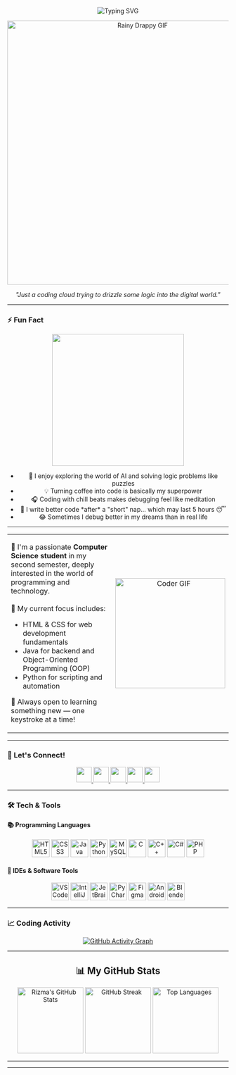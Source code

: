 <p align="center">
  <img src="https://readme-typing-svg.demolab.com?font=Fira+Code&duration=2200&pause=800&color=61DAFB&center=true&vCenter=true&width=500&lines=%F0%9F%91%8B+Hi%2C+I'm+Rizma+Indra!;%E2%9C%A8+Aspiring+AI+Engineer+%7C+Software+Developer;%F0%9F%93%9A+Always+Learning+%26+Building+Things" alt="Typing SVG" />
</p>


<p align="center">
  <img src="https://media.giphy.com/media/kFgzrTt798d2w/giphy.gif?cid=ecf05e47zvphahpyrd1pggtlig8rb69trlm6o82y0wyneqew&ep=v1_gifs_search&rid=giphy.gif&ct=g" width="600" alt="Rainy Drappy GIF" />
</p>

<p align="center">
  <em>"Just a coding cloud trying to drizzle some logic into the digital world."</em>
</p>

---
### ⚡ Fun Fact
<p align="center">
  <img src="https://media.giphy.com/media/v1.Y2lkPTc5MGI3NjExNHpwbWQ0dzR3aTdoOWF3ZTI4Nmo2enVnM2E0cm1lYXlubGQwZnBrNCZlcD12MV9naWZzX3NlYXJjaCZjdD1n/wyFbTKs9X99Yc/giphy.gif" width="300"/><br>
</p>

<ul align="center">
  <li>🤖 I enjoy exploring the world of AI and solving logic problems like puzzles</li>
  <li>💡 Turning coffee into code is basically my superpower</li>
  <li>🎧 Coding with chill beats makes debugging feel like meditation</li>
  <li>🛌 I write better code *after* a "short" nap... which may last 5 hours 😴</li>
  <li>😂 Sometimes I debug better in my dreams than in real life</li>
</ul>

---

<table>
  <tr>
    <td align="left" width="60%">
      <p>
          🚀 I'm a passionate <strong>Computer Science student</strong> in my second semester, deeply interested in the world of programming and technology.<br><br>
        🎯 My current focus includes:
        <ul>
          <li>HTML & CSS for web development fundamentals</li>
          <li>Java for backend and Object-Oriented Programming (OOP)</li>
          <li>Python for scripting and automation</li>
        </ul>
        🌱 Always open to learning something new — one keystroke at a time!
      </p>
    </td>
    <td align="center" width="60%">
      <img src="https://media.giphy.com/media/v1.Y2lkPTc5MGI3NjExbHo5M3lzaGhtYzJoemRiOTFuODE4NmFoZDI2ZXpiampzamY5NmFkayZlcD12MV9naWZzX3NlYXJjaCZjdD1n/3o6ZsZwsU65E0qcok8/giphy.gif" width="250" alt="Coder GIF" />
    </td>
  </tr>
</table>

---

### 🔗 Let's Connect!
<div align="center">
  <a href="https://www.youtube.com/@ekaverarina9999" target="_blank">
    <img src="https://img.shields.io/static/v1?message=YouTube&logo=youtube&label=&color=FF0000&logoColor=white&style=for-the-badge" height="35" />
  </a>
  <a href="https://www.instagram.com/draapy_/" target="_blank">
    <img src="https://img.shields.io/static/v1?message=Instagram&logo=instagram&label=&color=E4405F&logoColor=white&style=for-the-badge" height="35" />
  </a>
  <a href="https://www.linkedin.com/in/rizma-indra-pramudya-a1763428a/" target="_blank">
    <img src="https://img.shields.io/static/v1?message=LinkedIn&logo=linkedin&label=&color=0077B5&logoColor=white&style=for-the-badge" height="35" />
  </a>
  <a href="https://www.facebook.com/rizmaindra.pramudya" target="_blank">
    <img src="https://img.shields.io/static/v1?message=Facebook&logo=facebook&label=&color=1877F2&logoColor=white&style=for-the-badge" height="35" />
  </a>
  <a href="mailto:rizmaindra455@gmail.com">
    <img src="https://img.shields.io/static/v1?message=Gmail&logo=gmail&label=&color=D14836&logoColor=white&style=for-the-badge" height="35" />
  </a>
</div>

---

### 🛠️ Tech & Tools

#### 📚 Programming Languages
<p align="center">
  <img src="https://cdn.jsdelivr.net/gh/devicons/devicon/icons/html5/html5-original.svg" height="40" alt="HTML5" />
  <img src="https://cdn.jsdelivr.net/gh/devicons/devicon/icons/css3/css3-original.svg" height="40" alt="CSS3" />
  <img src="https://cdn.jsdelivr.net/gh/devicons/devicon/icons/java/java-original.svg" height="40" alt="Java" />
  <img src="https://cdn.jsdelivr.net/gh/devicons/devicon/icons/python/python-original.svg" height="40" alt="Python" />
  <img src="https://cdn.jsdelivr.net/gh/devicons/devicon/icons/mysql/mysql-original.svg" height="40" alt="MySQL" />
  <img src="https://cdn.jsdelivr.net/gh/devicons/devicon/icons/c/c-original.svg" height="40" alt="C" />
  <img src="https://cdn.jsdelivr.net/gh/devicons/devicon/icons/cplusplus/cplusplus-original.svg" height="40" alt="C++" />
  <img src="https://cdn.jsdelivr.net/gh/devicons/devicon/icons/csharp/csharp-original.svg" height="40" alt="C#" />
  <img src="https://cdn.jsdelivr.net/gh/devicons/devicon/icons/php/php-original.svg" height="40" alt="PHP" />
</p>

#### 🧰 IDEs & Software Tools
<p align="center">
  <img src="https://cdn.jsdelivr.net/gh/devicons/devicon/icons/vscode/vscode-original.svg" height="40" alt="VSCode" />
  <img src="https://cdn.jsdelivr.net/gh/devicons/devicon/icons/intellij/intellij-original.svg" height="40" alt="IntelliJ IDEA" />
  <img src="https://cdn.jsdelivr.net/gh/devicons/devicon/icons/jetbrains/jetbrains-original.svg" height="40" alt="JetBrains" />
  <img src="https://cdn.jsdelivr.net/gh/devicons/devicon/icons/pycharm/pycharm-original.svg" height="40" alt="PyCharm" />
  <img src="https://cdn.jsdelivr.net/gh/devicons/devicon/icons/figma/figma-original.svg" height="40" alt="Figma" />
  <img src="https://cdn.jsdelivr.net/gh/devicons/devicon/icons/androidstudio/androidstudio-original.svg" height="40" alt="Android Studio" />
  <img src="https://cdn.jsdelivr.net/gh/devicons/devicon/icons/blender/blender-original.svg" height="40" alt="Blender 3D" />
  
</p>

---

### 📈 Coding Activity
<p align="center">
  <a href="https://github.com/Drappy-cat">
    <img src="https://github-readme-activity-graph.vercel.app/graph?username=Drappy-cat&theme=github-dark&area=true&hide_border=true" alt="GitHub Activity Graph" />
  </a>
</p>

---

<h2 align="center">📊 My GitHub Stats</h2>

<p align="center">
  <img src="https://github-readme-stats.vercel.app/api?username=Drappy-cat&show_icons=true&theme=radical&border_radius=15&hide_title=true" height="150" alt="Rizma's GitHub Stats"/>
  <img src="https://github-readme-streak-stats.herokuapp.com?user=Drappy-cat&theme=radical&hide_border=false&border_radius=15" height="150" alt="GitHub Streak"/>
  <img src="https://github-readme-stats.vercel.app/api/top-langs/?username=Drappy-cat&layout=compact&theme=radical&border_radius=15" height="150" alt="Top Languages"/>
</p>

---


---
<!--
**Drappy-cat/Drappy-cat** is a ✨ _special_ ✨ repository because its `README.md` (this file) appears on your GitHub profile.

Here are some ideas to get you started:

- 🔭 I’m currently working on ...
- 🌱 I’m currently learning ...
- 👯 I’m looking to collaborate on ...
- 🤔 I’m looking for help with ...
- 💬 Ask me about ...
- 📫 How to reach me: ...
- 😄 Pronouns: ...
- ⚡ Fun fact: ...
-->

